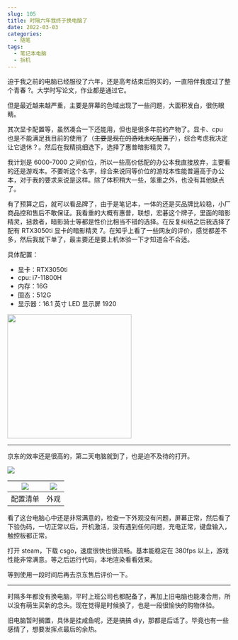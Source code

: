 ```yaml
---
slug: 105
title: 时隔六年我终于换电脑了
date: 2022-03-03
categories: 
  - 随笔
tags: 
  - 笔记本电脑
  - 拆机
---
```





迫于我之前的电脑已经服役了六年，还是高考结束后购买的，一直陪伴我度过了整个青春 ?。大学时写论文，作业都是通过它。



但是最近越来越严重，主要是屏幕的色域出现了一些问题，大面积发白，很伤眼睛。

其次显卡配置等，虽然凑合一下还能用，但也是很多年前的产物了。显卡、cpu 也是不能满足我目前的使用了（~~主要是现在的游戏太吃配置了~~），综合考虑我决定让它退休？。然后在我精挑细选下，选择了惠普暗影精灵 7。

我计划是 6000-7000 之间价位，所以一些高价低配的办公本我直接放弃，主要看的还是游戏本。不要听这个名字，综合来说同等价位的游戏本性能普遍高于办公本，对于我的要求来说是这样。除了体积稍大一些，笨重之外，也没有其他缺点了。

有了预算之后，就可以看品牌了，由于是笔记本，一体的还是买品牌比较稳，小厂商品控和售后不敢保证。我看重的大概有惠普，联想，宏碁这个牌子，里面的暗影精灵，拯救者，暗影骑士等都是性价比相当不错的选择。在反复纠结之后我选择了配有 RTX3050ti 显卡的暗影精灵 7。在知乎上看了一些网友的评价，感觉都差不多，然后我就下单了，最主要还是要上机体验一下才知道合不合适。

具体配置：
* 显卡：RTX3050ti
* cpu: i7-11800H
* 内存：16G
* 固态：512G
* 显示器：16.1 英寸 LED 显示屏 1920

<img src="https://imgurl.zishu.me/images/old/2022/03/03/e69dc4b083403c255ea502abf7f16b88.png" style="max-width: 100%;width: 280px;">

---

京东的效率还是很高的，第二天电脑就到了，也是迫不及待的打开。

![](https://imgurl.zishu.me/images/old/2022/03/03/b2aea8b62920ce5666f14789bf30b9cd.png)

|![](https://imgurl.zishu.me/images/old/2022/03/03/1d26192e1369917992cd494eb87b3f6d.png)|![](https://imgurl.zishu.me/images/old/2022/03/03/a1d25ade674d576644b1fd91083cc910.png)|
|---|---|
|配置清单 | 外观|

看了这台电脑心中还是非常满意的，检查一下外观没有问题，屏幕正常，然后看了下验伪码，一切正常以后。开机激活，没有遇到任何问题，充电正常，键盘输入，触控板都正常。

打开 steam，下载 csgo，速度很快也很流畅。基本能稳定在 380fps 以上，游戏性能非常满意。等之后运行代码，本地渲染看看效果。

等到使用一段时间后再去京东售后评价一下。

---

时隔多年都没有换电脑，平时上班公司也都配备了，再加上旧电脑也能凑合用，所以没有萌生买新的念头。现在觉得是时候换了，也是一段很愉快的购物体验。

旧电脑暂时搁置，具体是挂咸鱼呢，还是搞搞 diy，那都是后话了。毕竟也有一些感情了，想要发挥点最后的余热。
